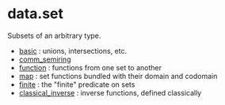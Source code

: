 data.set
========

Subsets of an arbitrary type.

* [basic](basic.lean) : unions, intersections, etc.
* [comm_semiring](comm_semiring.lean)
* [function](function.lean) : functions from one set to another
* [map](map.lean) : set functions bundled with their domain and codomain
* [finite](finite.lean) : the "finite" predicate on sets
* [classical_inverse](classical_inverse.lean) : inverse functions, defined classically
